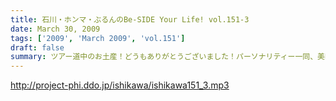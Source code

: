 ```yaml
---
title: 石川・ホンマ・ぶるんのBe-SIDE Your Life! vol.151-3
date: March 30, 2009
tags: ['2009', 'March 2009', 'vol.151']
draft: false
summary: ツアー道中のお土産！どうもありがとうございました！パーソナリティー一同、美味しくいただきまいした！ホンマさんはその痩身からは想像がつかないくらい食いまくりだったらしく・・・NAMAE
---
```


http://project-phi.ddo.jp/ishikawa/ishikawa151_3.mp3